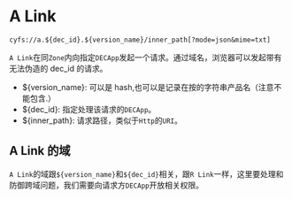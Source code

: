 # A Link

```
cyfs://a.${dec_id}.${version_name}/inner_path[?mode=json&mime=txt]
```

`A Link`在同`Zone`内向指定`DECApp`发起一个请求。通过域名，浏览器可以发起带有无法伪造的 dec_id 的请求。

-   ${version_name}: 可以是 hash,也可以是记录在按的字符串产品名（注意不能包含.）
-   ${dec_id}: 指定处理该请求的`DECApp`。
-   ${inner_path}: 请求路径，类似于`Http`的`URI`。

## A Link 的域

`A Link`的域跟`${version_name}`和`${dec_id}`相关，跟`R Link`一样，这里要处理和防御跨域问题，我们需要向请求方`DECApp`开放相关权限。
